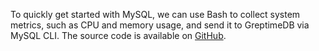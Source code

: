 
To quickly get started with MySQL, we can use Bash to collect system metrics, such as CPU and memory usage, and send it to GreptimeDB via MySQL CLI. The source code is available on [GitHub](https://github.com/GreptimeCloudStarters/quick-start-mysql).

